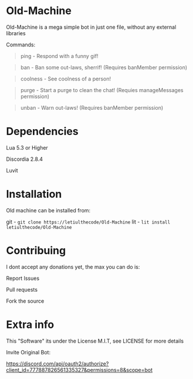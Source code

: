 # Old-Machine
Old-Machine is a mega simple bot in just one file, without any external libraries

Commands:

> ping - Respond with a funny gif!

> ban - Ban some out-laws, sherrif! (Requires banMember permission)

> coolness - See coolness of a person!

> purge - Start a purge to clean the chat! (Requies manageMessages permission)

> unban - Warn out-laws! (Requires banMember permission)

# Dependencies

Lua 5.3 or Higher

Discordia 2.8.4

Luvit

# Installation

Old machine can be installed from:

git - ``git clone https://letiulthecode/Old-Machine``
lit - ``lit install letiulthecode/Old-Machine``

# Contribuing

I dont accept any donations yet, the max you can do is:

Report Issues

Pull requests

Fork the source

# Extra info

This "Software" its under the License M.I.T, see LICENSE for more details

Invite Original Bot:

https://discord.com/api/oauth2/authorize?client_id=777887826561335327&permissions=8&scope=bot